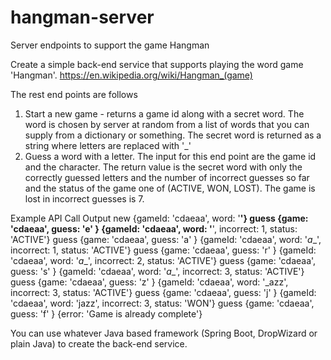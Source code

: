 # hangman-server
Server endpoints to support the game Hangman

Create a simple back-end service that supports playing the word game 'Hangman'. https://en.wikipedia.org/wiki/Hangman_(game)
 
The rest end points are follows 
1. Start a new game - returns a game id along with a secret word. The word is chosen by server at random from a list of words that you can supply from a dictionary or something. The secret word is returned as a string where letters are replaced with '_'
2. Guess a word with a letter. The input for this end point are the game id and the character. The return value is the secret word with only the correctly guessed letters and the number of incorrect guesses so far and the status of the game one of (ACTIVE, WON, LOST). The game is lost in incorrect guesses is 7.   
 
Example 
API Call                                       Output
new                                         {gameId: 'cdaeaa', word: '____'}
guess {game: 'cdaeaa', guess: 'e' }         {gameId: 'cdaeaa', word: '____', incorrect: 1, status: 'ACTIVE'}
guess {game: 'cdaeaa', guess: 'a' }         {gameId: 'cdaeaa', word: '_a__', incorrect: 1, status: 'ACTIVE'}
guess {game: 'cdaeaa', guess: 'r' }         {gameId: 'cdaeaa', word: '_a__', incorrect: 2, status: 'ACTIVE'}
guess {game: 'cdaeaa', guess: 's' }         {gameId: 'cdaeaa', word: '_a__', incorrect: 3, status: 'ACTIVE'}
guess {game: 'cdaeaa', guess: 'z' }         {gameId: 'cdaeaa', word: '_azz', incorrect: 3, status: 'ACTIVE'}
guess {game: 'cdaeaa', guess: 'j' }         {gameId: 'cdaeaa', word: 'jazz', incorrect: 3, status: 'WON'}
guess {game: 'cdaeaa', guess: 'f' }         {error: 'Game is already complete'}
 
You can use whatever Java based framework (Spring Boot, DropWizard or plain Java) to create the back-end service. 
